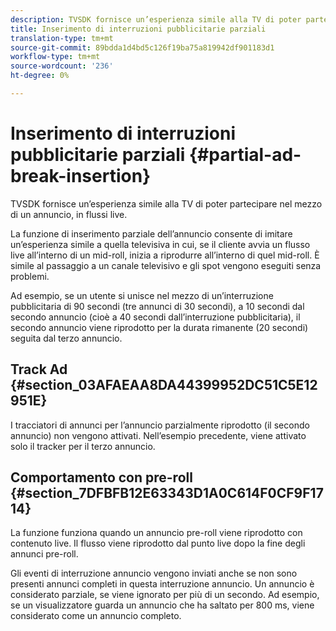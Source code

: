 ```yaml
---
description: TVSDK fornisce un’esperienza simile alla TV di poter partecipare nel mezzo di un annuncio, in flussi live.
title: Inserimento di interruzioni pubblicitarie parziali
translation-type: tm+mt
source-git-commit: 89bdda1d4bd5c126f19ba75a819942df901183d1
workflow-type: tm+mt
source-wordcount: '236'
ht-degree: 0%

---
```



# Inserimento di interruzioni pubblicitarie parziali {#partial-ad-break-insertion}

TVSDK fornisce un’esperienza simile alla TV di poter partecipare nel mezzo di un annuncio, in flussi live.

La funzione di inserimento parziale dell’annuncio consente di imitare un’esperienza simile a quella televisiva in cui, se il cliente avvia un flusso live all’interno di un mid-roll, inizia a riprodurre all’interno di quel mid-roll. È simile al passaggio a un canale televisivo e gli spot vengono eseguiti senza problemi.

Ad esempio, se un utente si unisce nel mezzo di un’interruzione pubblicitaria di 90 secondi (tre annunci di 30 secondi), a 10 secondi dal secondo annuncio (cioè a 40 secondi dall’interruzione pubblicitaria), il secondo annuncio viene riprodotto per la durata rimanente (20 secondi) seguita dal terzo annuncio.

## Track Ad {#section_03AFAEAA8DA44399952DC51C5E12951E}

I tracciatori di annunci per l’annuncio parzialmente riprodotto (il secondo annuncio) non vengono attivati. Nell’esempio precedente, viene attivato solo il tracker per il terzo annuncio.

## Comportamento con pre-roll {#section_7DFBFB12E63343D1A0C614F0CF9F1714}

La funzione funziona quando un annuncio pre-roll viene riprodotto con contenuto live. Il flusso viene riprodotto dal punto live dopo la fine degli annunci pre-roll.

Gli eventi di interruzione annuncio vengono inviati anche se non sono presenti annunci completi in questa interruzione annuncio. Un annuncio è considerato parziale, se viene ignorato per più di un secondo. Ad esempio, se un visualizzatore guarda un annuncio che ha saltato per 800 ms, viene considerato come un annuncio completo.